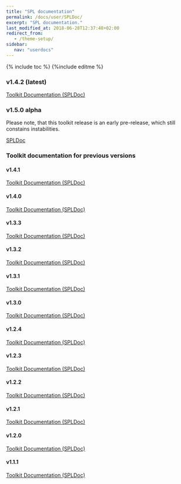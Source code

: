 ```yaml
---
title: "SPL documentation"
permalink: /docs/user/SPLDoc/
excerpt: "SPL documentation."
last_modified_at: 2018-06-28T12:37:48+02:00
redirect_from:
   - /theme-setup/
sidebar:
   nav: "userdocs"
---
```

{% include toc %}
{%include editme %}

### v1.4.2 (latest)

[Toolkit Documentation (SPLDoc)](/streamsx.kafka/doc/spldoc/html/)

### v1.5.0 alpha
Please note, that this toolkit release is an early pre-release, which still constains instabilities.

[SPLDoc](/streamsx.kafka/doc/v1.5.0.alpha/spldoc/html/)

### Toolkit documentation for previous versions

#### v1.4.1

[Toolkit Documentation (SPLDoc)](/streamsx.kafka/doc/v1.4.1/spldoc/html/)

#### v1.4.0

[Toolkit Documentation (SPLDoc)](/streamsx.kafka/doc/v1.4.0/spldoc/html/)

#### v1.3.3

[Toolkit Documentation (SPLDoc)](/streamsx.kafka/doc/v1.3.3/spldoc/html/)

#### v1.3.2

[Toolkit Documentation (SPLDoc)](/streamsx.kafka/doc/v1.3.2/spldoc/html/)

#### v1.3.1

[Toolkit Documentation (SPLDoc)](/streamsx.kafka/doc/v1.3.1/spldoc/html/)

#### v1.3.0

[Toolkit Documentation (SPLDoc)](/streamsx.kafka/doc/v1.3.0/spldoc/html/)

#### v1.2.4

[Toolkit Documentation (SPLDoc)](/streamsx.kafka/doc/v1.2.4/spldoc/html/)

#### v1.2.3

[Toolkit Documentation (SPLDoc)](/streamsx.kafka/doc/v1.2.3/spldoc/html/)

#### v1.2.2

[Toolkit Documentation (SPLDoc)](/streamsx.kafka/doc/v1.2.2/spldoc/html/)

#### v1.2.1

[Toolkit Documentation (SPLDoc)](/streamsx.kafka/doc/v1.2.1/spldoc/html/)

#### v1.2.0

[Toolkit Documentation (SPLDoc)](/streamsx.kafka/doc/v1.2.0/spldoc/html/)

#### v1.1.1

[Toolkit Documentation (SPLDoc)](/streamsx.kafka/doc/v1.1.1/spldoc/html/)
